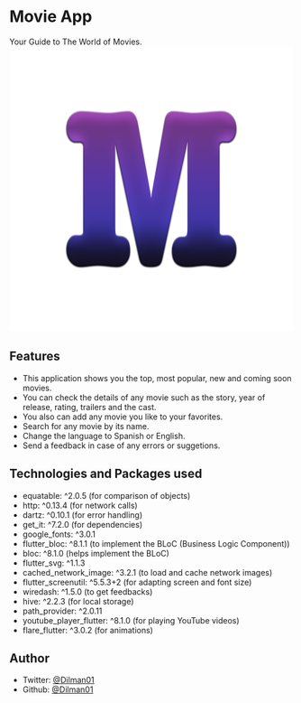 # Movie App

Your Guide to The World of Movies.
![](assets/icons/logo.png)

## Features
* This application shows you the top, most popular, new and coming soon movies.
* You can check the details of any movie such as the story, year of release, rating, trailers and the cast.
* You also can add any movie you like to your favorites.
* Search for any movie by its name.
* Change the language to Spanish or English.
* Send a feedback in case of any errors or suggetions.

## Technologies and Packages used
- equatable: ^2.0.5 (for comparison of objects)
- http: ^0.13.4 (for network calls)
- dartz: ^0.10.1 (for error handling)
- get_it: ^7.2.0 (for dependencies)
- google_fonts: ^3.0.1
- flutter_bloc: ^8.1.1 (to implement the BLoC (Business Logic Component))
- bloc: ^8.1.0 (helps implement the BLoC)
- flutter_svg: ^1.1.3
- cached_network_image: ^3.2.1 (to load and cache network images)
- flutter_screenutil: ^5.5.3+2 (for adapting screen and font size)
- wiredash: ^1.5.0 (to get feedbacks)
- hive: ^2.2.3 (for local storage)
- path_provider: ^2.0.11
- youtube_player_flutter: ^8.1.0 (for playing YouTube videos)
- flare_flutter: ^3.0.2 (for animations)

## Author
- Twitter: [@Dilman01](https://twitter.com/dilman01)
- Github: [@Dilman01](https://github.com/Dilman01)
